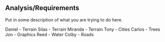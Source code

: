 ## Analysis/Requirements

Put in some description of what you are trying to do here.

Daniel  - Terrain
Silas   - Terrain
Miranda - Terrain
Tony    - Cities
Carlos  - Trees
Jon     - Graphics
Reed    - Water
Colby   - Roads